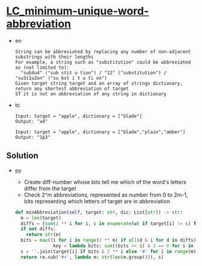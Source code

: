 # [LC_minimum-unique-word-abbreviation](https://leetcode.com/problems/minimum-unique-word-abbreviation)

* en

  ```en
  String can be abbreviated by replacing any number of non-adjacent substrings with their lengths
  For example, a string such as "substitution" could be abbreviated as (not limited to):
    "sub4u4" ("sub stit u tion") / "12" ("substitution") / "su3i1u2on" ("su bst i t u ti on")
  Given target string target and an array of strings dictionary, return any shortest abbreviation of target
  ST it is not an abbreviation of any string in dictionary
  ```

* tc

  ```tc
  Input: target = "apple", dictionary = ["blade"]
  Output: "a4"

  Input: target = "apple", dictionary = ["blade","plain","amber"]
  Output: "1p3"
  ```

## Solution

* py
  * Create diff-number whose bits tell me which of the word's letters differ from the target
  * Check 2^m abbreviations, represented as number from 0 to 2m-1, bits representing which letters of target are in abbreviation

  ```py
  def minAbbreviation(self, target: str, dic: List[str]) -> str:
    m = len(target)
    diffs = {sum(2 ** i for i, c in enumerate(w) if target[i] != c) for w in dic if len(w) == m}
    if not diffs:
      return str(m)
    bits = max((i for i in range(2 ** m) if all(d & i for d in diffs)),
                key = lambda bits: sum((bits >> i) & 3 == 0 for i in range(m - 1)))
    s = ''.join(target[i] if bits & 2 ** i else '#' for i in range(m))
    return re.sub('#+', lambda m: str(len(m.group())), s)
  ```
